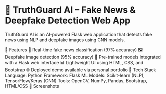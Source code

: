 # 🧠 TruthGuard AI – Fake News & Deepfake Detection Web App
TruthGuard AI is an AI-powered Flask web application that detects fake news using NLP and deepfake images using CNN models.

🚀 Features
📰 Real-time fake news classification (97% accuracy)
🖼️ Deepfake image detection (95% accuracy)
🧠 Pre-trained models integrated with a Flask web interface
📊 Lightweight UI using HTML, CSS, and Bootstrap
🌐 Deployed demo available via personal portfolio
🔧 Tech Stack
Language: Python
Framework: Flask
ML Models: Scikit-learn (NLP), TensorFlow/Keras (CNN)
Tools: OpenCV, NumPy, Pandas, Bootstrap, HTML/CSS
📸 Screenshots

